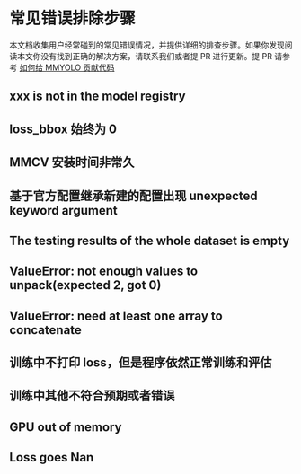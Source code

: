 # 常见错误排除步骤

本文档收集用户经常碰到的常见错误情况，并提供详细的排查步骤。如果你发现阅读本文你没有找到正确的解决方案，请联系我们或者提 PR 进行更新。提 PR 请参考 [如何给 MMYOLO 贡献代码](../recommended_topics/contributing.md)

## xxx is not in the model registry

## loss_bbox 始终为 0

## MMCV 安装时间非常久

## 基于官方配置继承新建的配置出现 unexpected keyword argument

## The testing results of the whole dataset is empty

## ValueError: not enough values to unpack(expected 2, got 0)

## ValueError: need at least one array to concatenate

## 训练中不打印 loss，但是程序依然正常训练和评估

## 训练中其他不符合预期或者错误

## GPU out of memory

## Loss goes Nan

